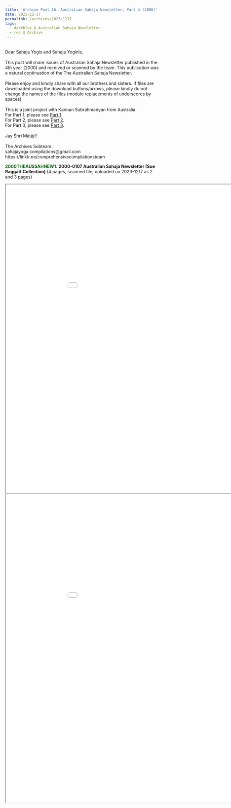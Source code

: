 ```yaml
---
title: 'Archive Post 16: Australian Sahaja Newsletter, Part 4 (2000)'
date: 2023-12-17
permalink: /archives/2023/1217
tags:
  - darkblue @ Australian Sahaja Newsletter
  - red @ Archive
---
```


<p>
<br>
Dear Sahaja Yogis and Sahaja Yoginīs,<br>
<br>
This post will share issues of Australian Sahaja Newsletter published in the 4th year (2000) and received or scanned by the team. This publication was a natural continuation of the The Australian Sahaja Newsletter.<br>
<br>
Please enjoy and kindly share with all our brothers and sisters. If files are downloaded using the download buttons/arrows, please kindly do not change the names of the files (modulo replacements of underscores by spaces).<br>
<br>
This is a joint project with Kannan Subrahmanyan from Australia.<br>
For Part 1, please see <a href="https://seven-teams.github.io/archives/2023/1214"> Part 1</a>.<br>
For Part 2, please see <a href="https://seven-teams.github.io/archives/2023/1215"> Part 2</a>.<br>
For Part 3, please see <a href="https://seven-teams.github.io/archives/2023/1216"> Part 3</a>.<br>
<br>
Jay Śhrī Mātājī!<br>
<br>
The Archives Subteam<br>
sahajayoga.compilations@gmail.com<br>
https://linktr.ee/comprehensivecompilationsteam<br>
</p>

<font color="DarkGreen"><b>2000THEAUSSAHNEW1.</b></font> <b>2000-0107 Australian Sahaja Newsletter (Sue Raggatt Collection)</b> (4 pages, scanned file, uploaded on 2023-1217 as 2 and 3 pages)

<iframe src="/pdf/?usedownload=true#/files/2000-0107_Australian_Sahaja_Newsletter_(Sue_Raggatt_Collection).pdf" width="1000px" height="1000px"></iframe>

<iframe src="/pdf/?usedownload=true#/files/2000-0107_Australian_Sahaja_Newsletter_Vertical_Single_Pages_(Sue_Raggatt_Collection).pdf" width="1000px" height="1000px"></iframe>

<br>